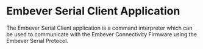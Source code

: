 # Embever Serial Client Application

The Embever Serial Client application is a command interpreter which can be used to communicate with the Embever Connectivity Firmware using the Embever Serial Protocol.
